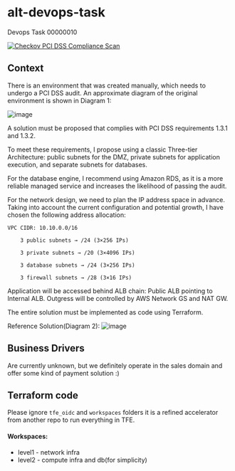 # alt-devops-task
Devops Task 00000010

[![Checkov PCI DSS Compliance Scan](https://github.com/my-tf-lab/alt-devops-task/actions/workflows/checkov-dss.yaml/badge.svg)](https://github.com/my-tf-lab/alt-devops-task/actions/workflows/checkov-dss.yaml)

## Context
There is an environment that was created manually, which needs to undergo a PCI DSS audit.
An approximate diagram of the original environment is shown in Diagram 1:


![image](https://github.com/user-attachments/assets/f264824e-4034-490d-ba83-2329f27e0fca)


A solution must be proposed that complies with PCI DSS requirements 1.3.1 and 1.3.2.

To meet these requirements, I propose using a classic Three-tier Architecture:
public subnets for the DMZ, private subnets for application execution, and separate subnets for databases.


For the database engine, I recommend using Amazon RDS, as it is a more reliable managed service and increases the likelihood of passing the audit.

For the network design, we need to plan the IP address space in advance. Taking into account the current configuration and potential growth, I have chosen the following address allocation:

    VPC CIDR: 10.10.0.0/16

        3 public subnets → /24 (3×256 IPs)

        3 private subnets → /20 (3×4096 IPs)

        3 database subnets → /24 (3×256 IPs)

        3 firewall subnets → /28 (3×16 IPs)

Application will be accessed behind ALB chain: Public ALB pointing to Internal ALB. Outgress will be controlled by AWS Network GS and NAT GW.

The entire solution must be implemented as code using Terraform.

Reference Solution(Diagram 2):
![image](https://github.com/user-attachments/assets/44a74a5a-0733-4849-9426-550f0193f920)


## Business Drivers
Are currently unknown, but we definitely operate in the sales domain and offer some kind of payment solution :)


## Terraform code

Please ignore `tfe_oidc` and `workspaces` folders it is a refined accelerator from another repo to run everything in TFE.

#### Workspaces:

- level1 - network infra 
- level2 - compute infra and db(for simplicity)
